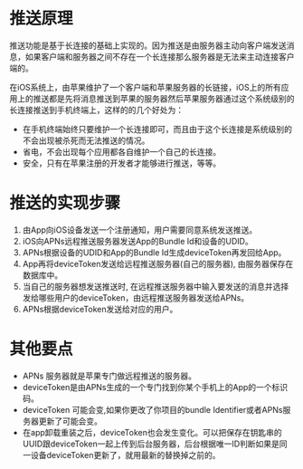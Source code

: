 # 推送原理

推送功能是基于长连接的基础上实现的。因为推送是由服务器主动向客户端发送消息，如果客户端和服务器之间不存在一个长连接那么服务器是无法来主动连接客户端的。

在iOS系统上，由苹果维护了一个客户端和苹果服务器的长链接，iOS上的所有应用上的推送都是先将消息推送到苹果的服务器然后苹果服务器通过这个系统级别的长连接推送到手机终端上，这样的的几个好处为：

- 在手机终端始终只要维护一个长连接即可，而且由于这个长连接是系统级别的不会出现被杀死而无法推送的情况。
- 省电，不会出现每个应用都各自维护一个自己的长连接。　
- 安全，只有在苹果注册的开发者才能够进行推送，等等。　


# 推送的实现步骤
1. 由App向iOS设备发送一个注册通知，用户需要同意系统发送推送。
2. iOS向APNs远程推送服务器发送App的Bundle Id和设备的UDID。
3. APNs根据设备的UDID和App的Bundle Id生成deviceToken再发回给App。
4. App再将deviceToken发送给远程推送服务器(自己的服务器), 由服务器保存在数据库中。
5. 当自己的服务器想发送推送时, 在远程推送服务器中输入要发送的消息并选择发给哪些用户的deviceToken，由远程推送服务器发送给APNs。
6. APNs根据deviceToken发送给对应的用户。

# 其他要点

- APNs 服务器就是苹果专门做远程推送的服务器。
- deviceToken是由APNs生成的一个专门找到你某个手机上的App的一个标识码。
- deviceToken 可能会变,如果你更改了你项目的bundle Identifier或者APNs服务器更新了可能会变。
- 在app卸载重装之后，deviceToken也会发生变化。可以把保存在钥匙串的UUID跟deviceToken一起上传到后台服务器，后台根据唯一ID判断如果是同一设备deviceToken更新了，就用最新的替换掉之前的。

